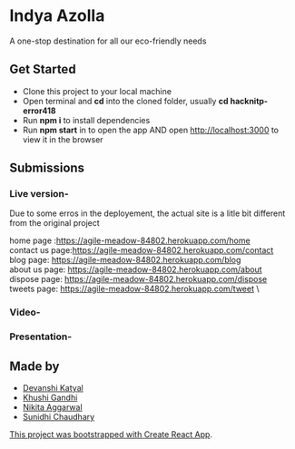 # Indya Azolla

A one-stop destination for all our eco-friendly needs

## Get Started

- Clone this project to your local machine
- Open terminal and <b>cd</b> into the cloned folder, usually <b>cd hacknitp-error418</b>
- Run <b>npm i</b> to install dependencies
- Run <b>npm start</b> in to open the app AND open [http://localhost:3000](http://localhost:3000) to view it in the browser

## Submissions
### Live version-
Due to some erros in the deployement, the actual site is a litle bit different from the original project

home page :https://agile-meadow-84802.herokuapp.com/home \
contact us page:https://agile-meadow-84802.herokuapp.com/contact \
blog page: https://agile-meadow-84802.herokuapp.com/blog \
about us page: https://agile-meadow-84802.herokuapp.com/about \
dispose page: https://agile-meadow-84802.herokuapp.com/dispose \
tweets page: https://agile-meadow-84802.herokuapp.com/tweet \
 
### Video-

### Presentation-


## Made by
- <a href="https://github.com/devanshi-katyal"> Devanshi Katyal
- <a href="https://github.com/khushi3108"> Khushi Gandhi
- <a href="https://github.com/nikita-1801"> Nikita Aggarwal
- <a href="https://github.com/csunidhi13"> Sunidhi Chaudhary


This project was bootstrapped with [Create React App](https://github.com/facebook/create-react-app).
